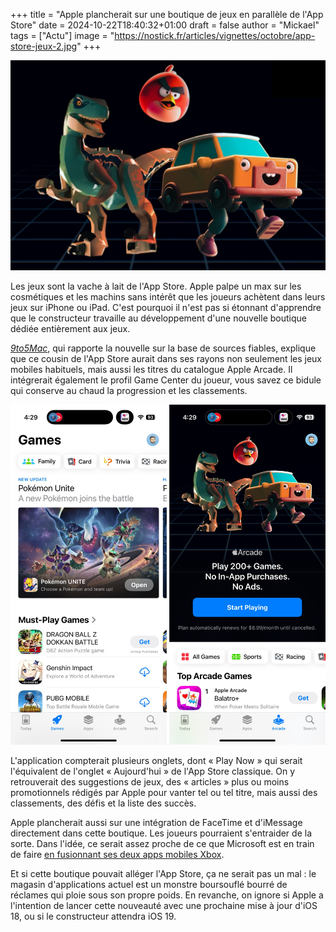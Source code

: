 +++
title = "Apple plancherait sur une boutique de jeux en parallèle de l'App Store"
date = 2024-10-22T18:40:32+01:00
draft = false
author = "Mickael"
tags = ["Actu"]
image = "https://nostick.fr/articles/vignettes/octobre/app-store-jeux-2.jpg"
+++

![Apple Arcade](app-store-jeux-2.jpg "")

Les jeux sont la vache à lait de l'App Store. Apple palpe un max sur les cosmétiques et les machins sans intérêt que les joueurs achètent dans leurs jeux sur iPhone ou iPad. C'est pourquoi il n'est pas si étonnant d'apprendre que le constructeur travaille au développement d'une nouvelle boutique dédiée entièrement aux jeux.

*[9to5Mac](https://9to5mac.com/2024/10/22/apple-new-app-store-like-app-games/)*, qui rapporte la nouvelle sur la base de sources fiables, explique que ce cousin de l'App Store aurait dans ses rayons non seulement les jeux mobiles habituels, mais aussi les titres du catalogue Apple Arcade. Il intégrerait également le profil Game Center du joueur, vous savez ce bidule qui conserve au chaud la progression et les classements.

![App Store](app-store-jeux.jpg "Les jeux occupent deux onglets dans l'App Store actuellement. Il est temps de faire le ménage.")

L'application compterait plusieurs onglets, dont « Play Now » qui serait l'équivalent de l'onglet « Aujourd'hui » de l'App Store classique. On y retrouverait des suggestions de jeux, des « articles » plus ou moins promotionnels rédigés par Apple pour vanter tel ou tel titre, mais aussi des classements, des défis et la liste des succès.

Apple plancherait aussi sur une intégration de FaceTime et d'iMessage directement dans cette boutique. Les joueurs pourraient s'entraider de la sorte. Dans l'idée, ce serait assez proche de ce que Microsoft est en train de faire [en fusionnant ses deux apps mobiles Xbox](https://nostick.fr/articles/2024/septembre/2509-xbox-apps-mobiles-fusion/).

Et si cette boutique pouvait alléger l'App Store, ça ne serait pas un mal : le magasin d'applications actuel est un monstre boursouflé bourré de réclames qui ploie sous son propre poids. En revanche, on ignore si Apple a l'intention de lancer cette nouveauté avec une prochaine mise à jour d'iOS 18, ou si le constructeur attendra iOS 19.